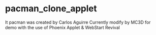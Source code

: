 # pacman_clone_applet
It pacman was created by Carlos Aguirre
Currently modify by MC3D for demo with the use of Phoenix Applet & WebStart Revival
